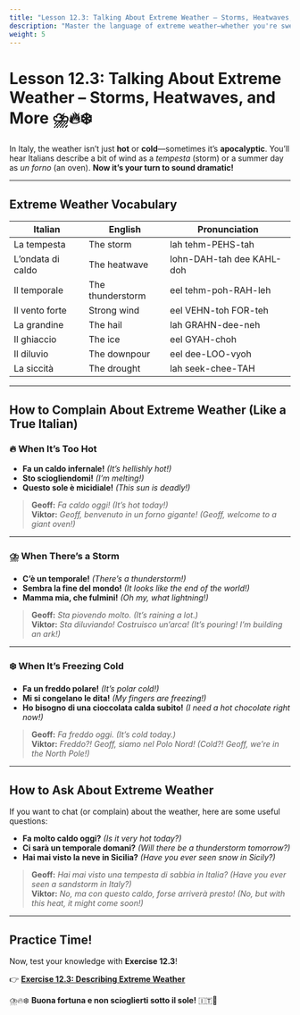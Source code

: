 ```yaml
---
title: "Lesson 12.3: Talking About Extreme Weather – Storms, Heatwaves, and More"
description: "Master the language of extreme weather—whether you're sweating in a heatwave or caught in a thunderstorm!"
weight: 5
---
```


# **Lesson 12.3: Talking About Extreme Weather – Storms, Heatwaves, and More** ⛈️🔥❄️  

In Italy, the weather isn’t just **hot** or **cold**—sometimes it’s **apocalyptic**. You’ll hear Italians describe a bit of wind as a *tempesta* (storm) or a summer day as *un forno* (an oven). **Now it’s your turn to sound dramatic!**  

---

## **Extreme Weather Vocabulary**  

| Italian | English | Pronunciation |  
|---------|---------|--------------|  
| La tempesta | The storm | lah tehm-PEHS-tah |  
| L’ondata di caldo | The heatwave | lohn-DAH-tah dee KAHL-doh |  
| Il temporale | The thunderstorm | eel tehm-poh-RAH-leh |  
| Il vento forte | Strong wind | eel VEHN-toh FOR-teh |  
| La grandine | The hail | lah GRAHN-dee-neh |  
| Il ghiaccio | The ice | eel GYAH-choh |  
| Il diluvio | The downpour | eel dee-LOO-vyoh |  
| La siccità | The drought | lah seek-chee-TAH |  

---

## **How to Complain About Extreme Weather (Like a True Italian)**  

### 🔥 **When It’s Too Hot**  

- **Fa un caldo infernale!** *(It’s hellishly hot!)*  
- **Sto sciogliendomi!** *(I’m melting!)*  
- **Questo sole è micidiale!** *(This sun is deadly!)*  

> **Geoff:** *Fa caldo oggi!* *(It’s hot today!)*  
> **Viktor:** *Geoff, benvenuto in un forno gigante!* *(Geoff, welcome to a giant oven!)*  

---

### ⛈️ **When There’s a Storm**  

- **C’è un temporale!** *(There’s a thunderstorm!)*  
- **Sembra la fine del mondo!** *(It looks like the end of the world!)*  
- **Mamma mia, che fulmini!** *(Oh my, what lightning!)*  

> **Geoff:** *Sta piovendo molto.* *(It’s raining a lot.)*  
> **Viktor:** *Sta diluviando! Costruisco un’arca!* *(It’s pouring! I’m building an ark!)*  

---

### ❄️ **When It’s Freezing Cold**  

- **Fa un freddo polare!** *(It’s polar cold!)*  
- **Mi si congelano le dita!** *(My fingers are freezing!)*  
- **Ho bisogno di una cioccolata calda subito!** *(I need a hot chocolate right now!)*  

> **Geoff:** *Fa freddo oggi.* *(It’s cold today.)*  
> **Viktor:** *Freddo?! Geoff, siamo nel Polo Nord!* *(Cold?! Geoff, we’re in the North Pole!)*  

---

## **How to Ask About Extreme Weather**  

If you want to chat (or complain) about the weather, here are some useful questions:  

- **Fa molto caldo oggi?** *(Is it very hot today?)*  
- **Ci sarà un temporale domani?** *(Will there be a thunderstorm tomorrow?)*  
- **Hai mai visto la neve in Sicilia?** *(Have you ever seen snow in Sicily?)*  

> **Geoff:** *Hai mai visto una tempesta di sabbia in Italia?* *(Have you ever seen a sandstorm in Italy?)*  
> **Viktor:** *No, ma con questo caldo, forse arriverà presto!* *(No, but with this heat, it might come soon!)*  

---

## **Practice Time!**  

Now, test your knowledge with **Exercise 12.3**!  

👉 **[Exercise 12.3: Describing Extreme Weather](../exercise12-3/)**  

⛈️🔥❄️ **Buona fortuna e non scioglierti sotto il sole!** 🇮🇹🎉  
